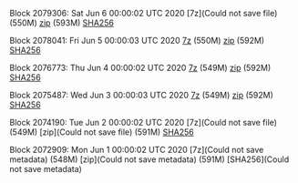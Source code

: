Block 2079306: Sat Jun  6 00:00:02 UTC 2020 [7z](Could not save file) (550M) [zip]() (593M) [SHA256]()

Block 2078041: Fri Jun  5 00:00:03 UTC 2020 [7z](https://transfer.sh/ZhqnV/bootstrap.dat.20200605.7z) (550M) [zip](https://transfer.sh/9kuCT/bootstrap.dat.20200605.zip) (592M) [SHA256](https://transfer.sh/qwDc5/sha256.txt)

Block 2076773: Thu Jun  4 00:00:02 UTC 2020 [7z]() (549M) [zip]() (592M) [SHA256]()

Block 2075487: Wed Jun  3 00:00:03 UTC 2020 [7z]() (549M) [zip]() (592M) [SHA256]()

Block 2074190: Tue Jun  2 00:00:02 UTC 2020 [7z](Could not save file) (549M) [zip](Could not save file) (591M) [SHA256](https://transfer.sh/NH0Tp/sha256.txt)

Block 2072909: Mon Jun  1 00:00:02 UTC 2020 [7z](Could not save metadata) (548M) [zip](Could not save metadata) (591M) [SHA256](Could not save metadata)

